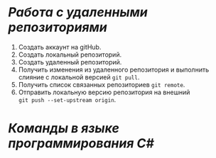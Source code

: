 # ***Работа с удаленными репозиториями***

1. Создать аккаунт на gitHub.
2. Создать локальный репозиторий.
3. Создать удаленный репозиторий.
4. Получить изменения из удаленного репозитория и выполнить слияние с локальной версией
`git pull`.
5. Получить список связанных репозиториев 
`git remote`.
6. Отправить локальную версию репозитория на внешний  
`git push --set-upstream origin`.

# ***Команды в языке программирования C#***

